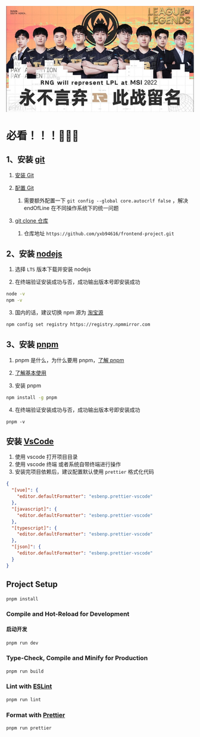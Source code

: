 ![RNG](rng.jpg "ROYAL NEVER GIVE UP")

# 必看！！！🧨🧨🧨

## 1、安装 [git](https://git-scm.com/)

1. [安装 Git](https://git-scm.com/book/zh/v2/%E8%B5%B7%E6%AD%A5-%E5%AE%89%E8%A3%85-Git)

2. [配置 Git](https://git-scm.com/book/zh/v2/%E8%B5%B7%E6%AD%A5-%E5%88%9D%E6%AC%A1%E8%BF%90%E8%A1%8C-Git-%E5%89%8D%E7%9A%84%E9%85%8D%E7%BD%AE)

   1. 需要额外配置一下 `git config --global core.autocrlf false` ，解决 endOfLine 在不同操作系统下的统一问题

3. [git clone 仓库](https://git-scm.com/book/zh/v2/Git-%E5%9F%BA%E7%A1%80-%E8%8E%B7%E5%8F%96-Git-%E4%BB%93%E5%BA%93)
   1. 仓库地址 `https://github.com/yxb94616/frontend-project.git`

## 2、安装 [nodejs](https://nodejs.org/)

1. 选择 `LTS` 版本下载并安装 nodejs

2. 在终端验证安装成功与否，成功输出版本号即安装成功

```sh
node -v
npm -v
```

3. 国内的话，建议切换 npm 源为 [淘宝源](https://npmmirror.com/)

```sh
npm config set registry https://registry.npmmirror.com
```

## 3、安装 [pnpm](https://github.com/pnpm/pnpm)

1. pnpm 是什么，为什么要用 pnpm，[了解 pnpm](https://zhuanlan.zhihu.com/p/404784010)

2. [了解基本使用](https://juejin.cn/post/7037480024106074148)

3. 安装 pnpm

```sh
npm install -g pnpm
```

4. 在终端验证安装成功与否，成功输出版本号即安装成功

```
pnpm -v
```

## 安装 [VsCode](https://code.visualstudio.com/)

1. 使用 vscode 打开项目目录
2. 使用 vscode 终端 或者系统自带终端进行操作
3. 安装完项目依赖后，建议配置默认使用 `prettier` 格式化代码

```json
{
  "[vue]": {
    "editor.defaultFormatter": "esbenp.prettier-vscode"
  },
  "[javascript]": {
    "editor.defaultFormatter": "esbenp.prettier-vscode"
  },
  "[typescript]": {
    "editor.defaultFormatter": "esbenp.prettier-vscode"
  },
  "[json]": {
    "editor.defaultFormatter": "esbenp.prettier-vscode"
  }
}
```

## Project Setup

```sh
pnpm install
```

### Compile and Hot-Reload for Development

#### 启动开发

```sh
pnpm run dev
```

### Type-Check, Compile and Minify for Production

```sh
pnpm run build
```

### Lint with [ESLint](https://eslint.org/)

```sh
pnpm run lint
```

### Format with [Prettier](https://prettier.io/)

```sh
pnpm run prettier
```
